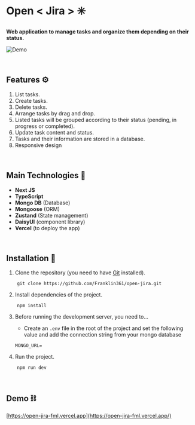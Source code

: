 # Open < Jira > ✳️
**Web application to manage tasks and organize them depending on their status.**

![Demo](https://res.cloudinary.com/dnxchppfm/image/upload/v1658067987/open-jira/open-jira_ksoygj.gif)

&nbsp;

## Features ⚙️

1. List tasks.
2. Create tasks.
3. Delete tasks.
4. Arrange tasks by drag and drop.
5. Listed tasks will be grouped according to their status (pending, in progress or completed).
6. Update task content and status.
7. Tasks and their information are stored in a database.
8. Responsive design

&nbsp;

## Main Technologies 🧪


- **Next JS**
- **TypeScript** 
- **Mongo DB** (Database)
- **Mongoose** (ORM)
- **Zustand** (State management)
- **DaisyUI** (component library)
- **Vercel** (to deploy the app)

&nbsp;


## **Installation 🧰**


1. Clone the repository (you need to have [Git](https://git-scm.com) installed).

```shell
    git clone https://github.com/Franklin361/open-jira.git
```

2.  Install dependencies of the project.

```shell
    npm install
```

3. Before running the development server, you need to...

    - Create an `.env` file in the root of the project and set the following value and add the connection string from your mongo database 
    ```
    MONGO_URL=
    ```

4. Run the project.
```shell
    npm run dev
```
&nbsp;

## **Demo ⛓️**

[https://open-jira-fml.vercel.app](https://open-jira-fml.vercel.app/)






